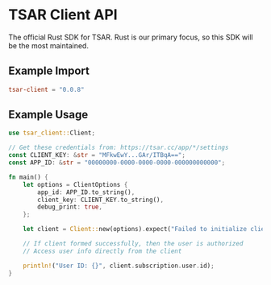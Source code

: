 # TSAR Client API

The official Rust SDK for TSAR. Rust is our primary focus, so this SDK will be the most maintained.

## Example Import

```toml
tsar-client = "0.0.8"
```

## Example Usage

```rs
use tsar_client::Client;

// Get these credentials from: https://tsar.cc/app/*/settings
const CLIENT_KEY: &str = "MFkwEwY...GAr/ITBqA==";
const APP_ID: &str = "00000000-0000-0000-0000-000000000000";

fn main() {
    let options = ClientOptions {
        app_id: APP_ID.to_string(),
        client_key: CLIENT_KEY.to_string(),
        debug_print: true,
    };

    let client = Client::new(options).expect("Failed to initialize client.");

    // If client formed successfully, then the user is authorized
    // Access user info directly from the client

    println!("User ID: {}", client.subscription.user.id);
}
```
